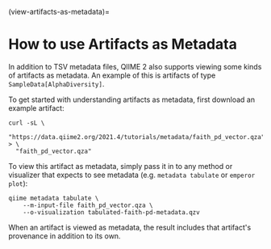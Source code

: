 (view-artifacts-as-metadata)=
# How to use Artifacts as Metadata

In addition to TSV metadata files, QIIME 2 also supports viewing some kinds of artifacts as metadata.
An example of this is artifacts of type `SampleData[AlphaDiversity]`.

To get started with understanding artifacts as metadata, first download an example artifact:

```shell
curl -sL \
  "https://data.qiime2.org/2021.4/tutorials/metadata/faith_pd_vector.qza" > \
  "faith_pd_vector.qza"
```

To view this artifact as metadata, simply pass it in to any method or visualizer that expects to see metadata (e.g. `metadata tabulate` or `emperor plot`):

```shell
qiime metadata tabulate \
    --m-input-file faith_pd_vector.qza \
    --o-visualization tabulated-faith-pd-metadata.qzv
```

When an artifact is viewed as metadata, the result includes that artifact's provenance in addition to its own.
